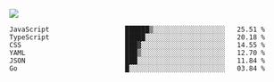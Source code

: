 ![](https://github-profile-summary-cards.vercel.app/api/cards/profile-details?username=igtm&theme=dracula)
<!--START_SECTION:waka-->

```text
JavaScript                   ██████▒░░░░░░░░░░░░░░░░░░   25.51 %
TypeScript                   █████░░░░░░░░░░░░░░░░░░░░   20.18 %
CSS                          ███▓░░░░░░░░░░░░░░░░░░░░░   14.55 %
YAML                         ███▒░░░░░░░░░░░░░░░░░░░░░   12.70 %
JSON                         ███░░░░░░░░░░░░░░░░░░░░░░   11.84 %
Go                           █░░░░░░░░░░░░░░░░░░░░░░░░   03.84 %
```

<!--END_SECTION:waka-->
